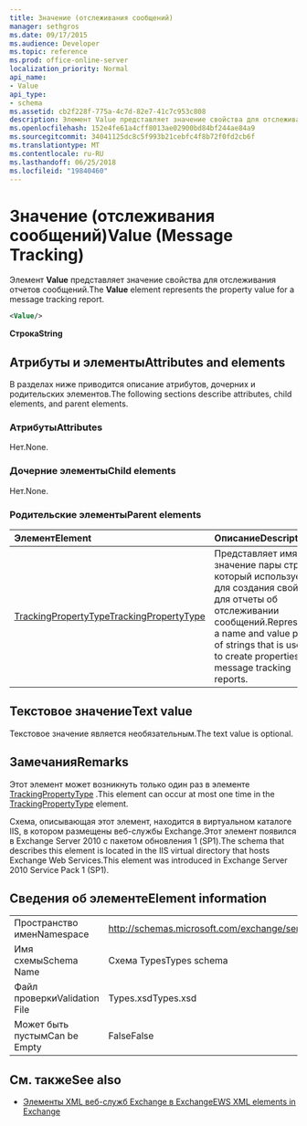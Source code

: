 ```yaml
---
title: Значение (отслеживания сообщений)
manager: sethgros
ms.date: 09/17/2015
ms.audience: Developer
ms.topic: reference
ms.prod: office-online-server
localization_priority: Normal
api_name:
- Value
api_type:
- schema
ms.assetid: cb2f228f-775a-4c7d-82e7-41c7c953c808
description: Элемент Value представляет значение свойства для отслеживания отчетов сообщений.
ms.openlocfilehash: 152e4fe61a4cff8013ae02900bd84bf244ae84a9
ms.sourcegitcommit: 34041125dc8c5f993b21cebfc4f8b72f0fd2cb6f
ms.translationtype: MT
ms.contentlocale: ru-RU
ms.lasthandoff: 06/25/2018
ms.locfileid: "19840460"
---
```

# <a name="value-message-tracking"></a><span data-ttu-id="26b42-103">Значение (отслеживания сообщений)</span><span class="sxs-lookup"><span data-stu-id="26b42-103">Value (Message Tracking)</span></span>

<span data-ttu-id="26b42-104">Элемент **Value** представляет значение свойства для отслеживания отчетов сообщений.</span><span class="sxs-lookup"><span data-stu-id="26b42-104">The **Value** element represents the property value for a message tracking report.</span></span> 
  
```xml
<Value/>
```

<span data-ttu-id="26b42-105">**Строка**</span><span class="sxs-lookup"><span data-stu-id="26b42-105">**String**</span></span>

## <a name="attributes-and-elements"></a><span data-ttu-id="26b42-106">Атрибуты и элементы</span><span class="sxs-lookup"><span data-stu-id="26b42-106">Attributes and elements</span></span>

<span data-ttu-id="26b42-107">В разделах ниже приводится описание атрибутов, дочерних и родительских элементов.</span><span class="sxs-lookup"><span data-stu-id="26b42-107">The following sections describe attributes, child elements, and parent elements.</span></span>
  
### <a name="attributes"></a><span data-ttu-id="26b42-108">Атрибуты</span><span class="sxs-lookup"><span data-stu-id="26b42-108">Attributes</span></span>

<span data-ttu-id="26b42-109">Нет.</span><span class="sxs-lookup"><span data-stu-id="26b42-109">None.</span></span>
  
### <a name="child-elements"></a><span data-ttu-id="26b42-110">Дочерние элементы</span><span class="sxs-lookup"><span data-stu-id="26b42-110">Child elements</span></span>

<span data-ttu-id="26b42-111">Нет.</span><span class="sxs-lookup"><span data-stu-id="26b42-111">None.</span></span>
  
### <a name="parent-elements"></a><span data-ttu-id="26b42-112">Родительские элементы</span><span class="sxs-lookup"><span data-stu-id="26b42-112">Parent elements</span></span>

|<span data-ttu-id="26b42-113">**Элемент**</span><span class="sxs-lookup"><span data-stu-id="26b42-113">**Element**</span></span>|<span data-ttu-id="26b42-114">**Описание**</span><span class="sxs-lookup"><span data-stu-id="26b42-114">**Description**</span></span>|
|:-----|:-----|
|[<span data-ttu-id="26b42-115">TrackingPropertyType</span><span class="sxs-lookup"><span data-stu-id="26b42-115">TrackingPropertyType</span></span>](trackingpropertytype.md) <br/> |<span data-ttu-id="26b42-116">Представляет имя и значение пары строк, который используется для создания свойств для отчеты об отслеживании сообщений.</span><span class="sxs-lookup"><span data-stu-id="26b42-116">Represents a name and value pair of strings that is used to create properties for message tracking reports.</span></span>  <br/> |
   
## <a name="text-value"></a><span data-ttu-id="26b42-117">Текстовое значение</span><span class="sxs-lookup"><span data-stu-id="26b42-117">Text value</span></span>

<span data-ttu-id="26b42-118">Текстовое значение является необязательным.</span><span class="sxs-lookup"><span data-stu-id="26b42-118">The text value is optional.</span></span>
  
## <a name="remarks"></a><span data-ttu-id="26b42-119">Замечания</span><span class="sxs-lookup"><span data-stu-id="26b42-119">Remarks</span></span>

<span data-ttu-id="26b42-120">Этот элемент может возникнуть только один раз в элементе [TrackingPropertyType](trackingpropertytype.md) .</span><span class="sxs-lookup"><span data-stu-id="26b42-120">This element can occur at most one time in the [TrackingPropertyType](trackingpropertytype.md) element.</span></span> 
  
<span data-ttu-id="26b42-121">Схема, описывающая этот элемент, находится в виртуальном каталоге IIS, в котором размещены веб-службы Exchange.Этот элемент появился в Exchange Server 2010 с пакетом обновления 1 (SP1).</span><span class="sxs-lookup"><span data-stu-id="26b42-121">The schema that describes this element is located in the IIS virtual directory that hosts Exchange Web Services.This element was introduced in Exchange Server 2010 Service Pack 1 (SP1).</span></span>
  
## <a name="element-information"></a><span data-ttu-id="26b42-122">Сведения об элементе</span><span class="sxs-lookup"><span data-stu-id="26b42-122">Element information</span></span>

|||
|:-----|:-----|
|<span data-ttu-id="26b42-123">Пространство имен</span><span class="sxs-lookup"><span data-stu-id="26b42-123">Namespace</span></span>  <br/> |http://schemas.microsoft.com/exchange/services/2006/types  <br/> |
|<span data-ttu-id="26b42-124">Имя схемы</span><span class="sxs-lookup"><span data-stu-id="26b42-124">Schema Name</span></span>  <br/> |<span data-ttu-id="26b42-125">Схема Types</span><span class="sxs-lookup"><span data-stu-id="26b42-125">Types schema</span></span>  <br/> |
|<span data-ttu-id="26b42-126">Файл проверки</span><span class="sxs-lookup"><span data-stu-id="26b42-126">Validation File</span></span>  <br/> |<span data-ttu-id="26b42-127">Types.xsd</span><span class="sxs-lookup"><span data-stu-id="26b42-127">Types.xsd</span></span>  <br/> |
|<span data-ttu-id="26b42-128">Может быть пустым</span><span class="sxs-lookup"><span data-stu-id="26b42-128">Can be Empty</span></span>  <br/> |<span data-ttu-id="26b42-129">False</span><span class="sxs-lookup"><span data-stu-id="26b42-129">False</span></span>  <br/> |
   
## <a name="see-also"></a><span data-ttu-id="26b42-130">См. также</span><span class="sxs-lookup"><span data-stu-id="26b42-130">See also</span></span>

- [<span data-ttu-id="26b42-131">Элементы XML веб-служб Exchange в Exchange</span><span class="sxs-lookup"><span data-stu-id="26b42-131">EWS XML elements in Exchange</span></span>](ews-xml-elements-in-exchange.md)


